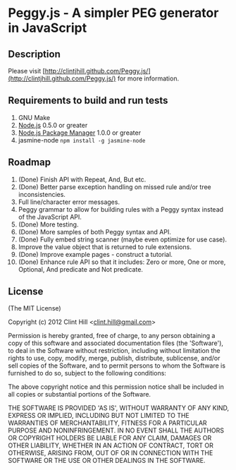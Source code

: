Peggy.js - A simpler PEG generator in JavaScript
======================================
## Description
Please visit [http://clintjhill.github.com/Peggy.js/](http://clintjhill.github.com/Peggy.js/) for more information.

## Requirements to build and run tests

1. GNU Make
2. [Node.js](http://nodejs.org/) 0.5.0 or greater
3. [Node.js Package Manager](http://npmjs.org/) 1.0.0 or greater
4. jasmine-node `npm install -g jasmine-node`

Roadmap
-------

1. (Done) Finish API with Repeat, And, But etc. 
2. (Done) Better parse exception handling on missed rule and/or tree inconsistencies.
3. Full line/character error messages.
4. Peggy grammar to allow for building rules with a Peggy syntax instead of the JavaScript API.
5. (Done) More testing.
6. (Done) More samples of both Peggy syntax and API.
7. (Done) Fully embed string scanner (maybe even optimize for use case).
8. Improve the value object that is returned to rule extensions.
9. (Done) Improve example pages - construct a tutorial.
10. (Done) Enhance rule API so that it includes: Zero or more, One or more, Optional, And predicate and Not predicate.

## License 

(The MIT License)

Copyright (c) 2012 Clint Hill &lt;clint.hill@gmail.com&gt;

Permission is hereby granted, free of charge, to any person obtaining
a copy of this software and associated documentation files (the
'Software'), to deal in the Software without restriction, including
without limitation the rights to use, copy, modify, merge, publish,
distribute, sublicense, and/or sell copies of the Software, and to
permit persons to whom the Software is furnished to do so, subject to
the following conditions:

The above copyright notice and this permission notice shall be
included in all copies or substantial portions of the Software.

THE SOFTWARE IS PROVIDED 'AS IS', WITHOUT WARRANTY OF ANY KIND,
EXPRESS OR IMPLIED, INCLUDING BUT NOT LIMITED TO THE WARRANTIES OF
MERCHANTABILITY, FITNESS FOR A PARTICULAR PURPOSE AND NONINFRINGEMENT.
IN NO EVENT SHALL THE AUTHORS OR COPYRIGHT HOLDERS BE LIABLE FOR ANY
CLAIM, DAMAGES OR OTHER LIABILITY, WHETHER IN AN ACTION OF CONTRACT,
TORT OR OTHERWISE, ARISING FROM, OUT OF OR IN CONNECTION WITH THE
SOFTWARE OR THE USE OR OTHER DEALINGS IN THE SOFTWARE.
